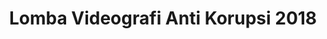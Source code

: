 ---
layout:   certificate
title:    "Lomba Videografi Anti Korupsi 2018"
slug:     lomba-videokorupsi18
category: lomba
issuer:   "Bagian Pengembangan Pembelajaran Universitas Telkom"
---